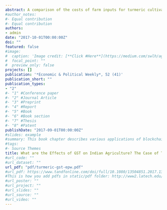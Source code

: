 ```yaml
---
abstract: A comparison of the costs of farm inputs for turmeric cultivation in India before and after the implementation of Goods and Services Tax is presented. The results indicate that fertiliser costs of turmeric cultivation have reduced by 0.94%, while fungicide costs have increased by 11.32%. If both fertiliser and fungicide costs are included, the costs of turmeric cultivation can be said to have increased by 3.7%.
#author_notes:
#- Equal contribution
#- Equal contribution
authors:
- admin
date: "2017-10-01T00:00:00Z"
doi: ""
featured: false
#image:
#  caption: 'Image credit: [**Click #Here**](https://medium.com/swlh/agriculture-increasingly-using-bl#ockchains-to-drive-greater-efficiencies-b90e07b5a425)'
#  focal_point: ""
#  preview_only: false
projects: []
publication: '*Economic & Political Weekly*, 52 (41)'
publication_short: ""
publication_types:
- "2"
#- "1" #Conference paper
#- "2" #Journal Article
#- "3" #Preprint
#- "4" #Report
#- "5" #Book
#- "6" #Book section
#- "7" #Thesis
#- "8" #Patent
publishDate: "2017-09-01T00:00:00Z"
#slides: example
#summary: This book chapter describes various applications of blockchain technology in agriculture and its limitations.
#tags:
#- Source Themes
title: What are the Effects of GST on Indian Agriculture? The Case of Turmeric
#url_code: ""
#url_dataset: ""
url_pdf: "pdf/turmeric-gst-epw.pdf"
#url_pdf: https://www.tandfonline.com/doi/full/10.1080/13504851.2017.1352067
#This is how you add pdfs in static/pdf folder: http://www2.latech.edu/~rakithab/post/managing-content/
#url_poster: ""
#url_project: ""
#url_slides: ""
#url_source: ""
#url_video: ""
---
```


